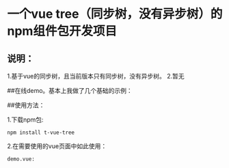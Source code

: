 # 一个vue tree（同步树，没有异步树）的npm组件包开发项目


## 说明：
1.基于vue的同步树，且当前版本只有同步树，没有异步树。
2.暂无

##在线demo。基本上我做了几个基础的示例：

##使用方法：

1.下载npm包:

    npm install t-vue-tree

2.在需要使用的vue页面中如此使用：

    demo.vue:


